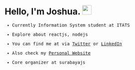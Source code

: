 <!--
**joshuanatanielnm/joshuanatanielnm** is a ✨ _special_ ✨ repository because its `README.md` (this file) appears on your GitHub profile.
<img align="center" src="https://github-readme-stats.vercel.app/api/top-langs/?username=joshuanatanielnm&hide=blade,html&theme=tokyonight" />
-->

# Hello, I'm Joshua. <img src="https://raw.githubusercontent.com/MartinHeinz/MartinHeinz/master/wave.gif" width="30px">

<samp>
  
- Currently Information System student at ITATS

- Explore about reactjs, nodejs

- You can find me at via [Twitter](https://twitter.com/joshuanatanielm) or [LinkedIn](https://www.linkedin.com/in/joshua-manuputty-8a22ba186/)

- Also check my [Personal Website](https://joshuanatanielm.space)

- Core organizer at surabayajs

</samp>


